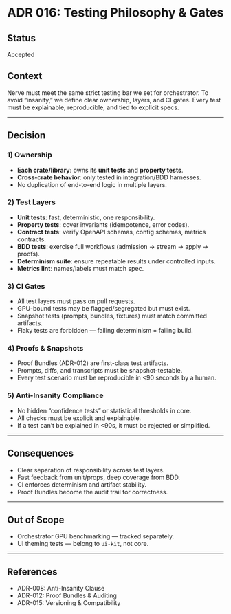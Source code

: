 # ADR 016: Testing Philosophy & Gates

## Status

Accepted

## Context

Nerve must meet the same strict testing bar we set for orchestrator. To avoid “insanity,” we define clear ownership, layers, and CI gates. Every test must be explainable, reproducible, and tied to explicit specs.

---

## Decision

### 1) Ownership

* **Each crate/library**: owns its **unit tests** and **property tests**.
* **Cross-crate behavior**: only tested in integration/BDD harnesses.
* No duplication of end-to-end logic in multiple layers.

### 2) Test Layers

* **Unit tests**: fast, deterministic, one responsibility.
* **Property tests**: cover invariants (idempotence, error codes).
* **Contract tests**: verify OpenAPI schemas, config schemas, metrics contracts.
* **BDD tests**: exercise full workflows (admission → stream → apply → proofs).
* **Determinism suite**: ensure repeatable results under controlled inputs.
* **Metrics lint**: names/labels must match spec.

### 3) CI Gates

* All test layers must pass on pull requests.
* GPU-bound tests may be flagged/segregated but must exist.
* Snapshot tests (prompts, bundles, fixtures) must match committed artifacts.
* Flaky tests are forbidden — failing determinism = failing build.

### 4) Proofs & Snapshots

* Proof Bundles (ADR-012) are first-class test artifacts.
* Prompts, diffs, and transcripts must be snapshot-testable.
* Every test scenario must be reproducible in <90 seconds by a human.

### 5) Anti-Insanity Compliance

* No hidden “confidence tests” or statistical thresholds in core.
* All checks must be explicit and explainable.
* If a test can’t be explained in <90s, it must be rejected or simplified.

---

## Consequences

* Clear separation of responsibility across test layers.
* Fast feedback from unit/props, deep coverage from BDD.
* CI enforces determinism and artifact stability.
* Proof Bundles become the audit trail for correctness.

---

## Out of Scope

* Orchestrator GPU benchmarking — tracked separately.
* UI theming tests — belong to `ui-kit`, not core.

---

## References

* ADR-008: Anti-Insanity Clause
* ADR-012: Proof Bundles & Auditing
* ADR-015: Versioning & Compatibility
